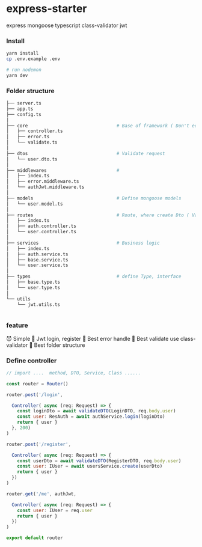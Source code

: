 # express-starter
express mongoose typescript class-validator jwt


### Install 
```bash
yarn install
cp .env.example .env

# run nodemon
yarn dev
```

### Folder structure
```bash
├── server.ts
├── app.ts
├── config.ts
│
├── core                                 # Base of framework ( Don't edit it ! )
│   ├── controller.ts
│   ├── error.ts
│   └── validate.ts
│
├── dtos                                 # Validate request
│   └── user.dto.ts
│
├── middlewares                          # 
│   ├── index.ts
│   ├── error.middleware.ts
│   └── authJwt.middleware.ts
│
├── models                               # Define mongoose models
│   └── user.model.ts
│
├── routes                               # Route, where create Dto ( Validate) , call Service and return response
│   ├── index.ts
│   ├── auth.controller.ts
│   └── user.controller.ts
│
├── services                             # Business logic
│   ├── index.ts
│   ├── auth.service.ts
│   ├── base.service.ts
│   └── user.service.ts
│
├── types                                # define Type, interface
│   ├── base.type.ts
│   └── user.type.ts
│
└── utils
    └── jwt.utils.ts
    
```

### feature
😈 Simple
🔏 Jwt login, register
🚀 Best error handle
💎 Best validate use class-validator
📁 Best folder structure

### Define controller

```javascript
// import ....  method, DTO, Service, Class ......

const router = Router()

router.post('/login',

  Controller( async (req: Request) => {
    const loginDto = await validateDTO(LoginDTO, req.body.user)
    const user: ResAuth = await authService.login(loginDto)
    return { user }
  }, 200)
)

router.post('/register',

  Controller( async (req: Request) => {
    const userDto = await validateDTO(RegisterDTO, req.body.user)
    const user: IUser = await usersService.create(userDto)
    return { user }
  })
)

router.get('/me', authJwt, 

  Controller( async (req: Request) => {
    const user: IUser = req.user
    return { user }
  })
)

export default router
```






